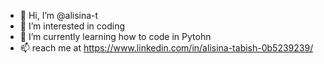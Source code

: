 - 👋 Hi, I’m @alisina-t
- 👀 I’m interested in coding
- 🌱 I’m currently learning how to code in Pytohn
- 📫 reach me at https://www.linkedin.com/in/alisina-tabish-0b5239239/
<!---
alisina-t/alisina-t is a ✨ special ✨ repository because its `README.md` (this file) appears on your GitHub profile.
You can click the Preview link to take a look at your changes.
--->
